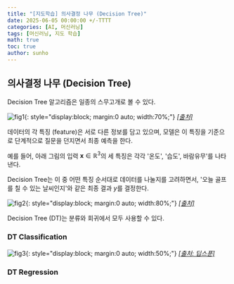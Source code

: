 ```yaml
---
title: "[지도학습] 의사결정 나무 (Decision Tree)"
date: 2025-06-05 00:00:00 +/-TTTT
categories: [AI, 머신러닝]
tags: [머신러닝, 지도 학습]
math: true
toc: true
author: sunho
---
```


## 의사결정 나무 (Decision Tree)

Decision Tree 알고리즘은 일종의 스무고개로 볼 수 있다.

![fig1](ml/5-1.png){: style="display:block; margin:0 auto; width:70%;"}
_[[출처]](https://bkshin.tistory.com/entry/%EB%A8%B8%EC%8B%A0%EB%9F%AC%EB%8B%9D-4-%EA%B2%B0%EC%A0%95-%ED%8A%B8%EB%A6%ACDecision-Tree)_

데이터의 각 특징 (feature)은 서로 다른 정보를 담고 있으며, 모델은 이 특징을 기준으로 단계적으로 질문을 던지면서 최종 예측을 한다.

예를 들어, 아래 그림의 입력 $\mathbf{x}\in\mathbb{R}^3$의 세 특징은 각각 '온도', '습도', 바람유무'를 나타낸다.

Decision Tree는 이 중 어떤 특징 순서대로 데이터를 나눌지를 고려하면서, '오늘 골프를 칠 수 있는 날씨인지'와 같은 최종 결과 $y$를 결정한다.

![fig2](ml/5-2.png){: style="display:block; margin:0 auto; width:80%;"}
_[[출처]](https://medium.com/swlh/decision-tree-cb7cc0f46633)_

Decision Tree (DT)는 분류와 회귀에서 모두 사용할 수 있다.

### DT Classification

![fig3](ml/5-3.png){: style="display:block; margin:0 auto; width:50%;"}
_[[출처: 딥스푼]](https://www.youtube.com/watch?v=AyCTgUVvttU)_

### DT Regression